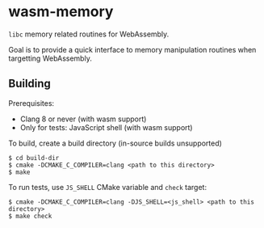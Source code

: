 wasm-memory
===========

`libc` memory related routines for WebAssembly.

Goal is to provide a quick interface to memory manipulation routines when targetting WebAssembly.

## Building

Prerequisites:

- Clang 8 or never (with wasm support)
- Only for tests: JavaScript shell (with wasm support)

To build, create a build directory (in-source builds unsupported)

```
$ cd build-dir
$ cmake -DCMAKE_C_COMPILER=clang <path to this directory>
$ make
```

To run tests, use `JS_SHELL` CMake variable and `check` target:

```
$ cmake -DCMAKE_C_COMPILER=clang -DJS_SHELL=<js_shell> <path to this directory>
$ make check
```

